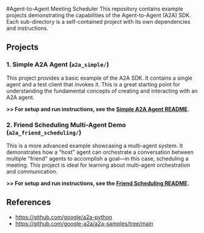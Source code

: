#Agent-to-Agent Meeting Scheduler
This repository contains example projects demonstrating the capabilities of the Agent-to-Agent (A2A) SDK. Each sub-directory is a self-contained project with its own dependencies and instructions.

## Projects

### 1. Simple A2A Agent (`a2a_simple/`)

This project provides a basic example of the A2A SDK. It contains a single agent and a test client that invokes it. This is a great starting point for understanding the fundamental concepts of creating and interacting with an A2A agent.

**>> For setup and run instructions, see the [Simple A2A Agent README](./a2a_simple/README.md).**

### 2. Friend Scheduling Multi-Agent Demo (`a2a_friend_scheduling/`)

This is a more advanced example showcasing a multi-agent system. It demonstrates how a "host" agent can orchestrate a conversation between multiple "friend" agents to accomplish a goal—in this case, scheduling a meeting. This project is ideal for learning about multi-agent orchestration and communication.

**>> For setup and run instructions, see the [Friend Scheduling README](./a2a_friend_scheduling/README.md).**

## References
- https://github.com/google/a2a-python
- https://github.com/google-a2a/a2a-samples/tree/main

